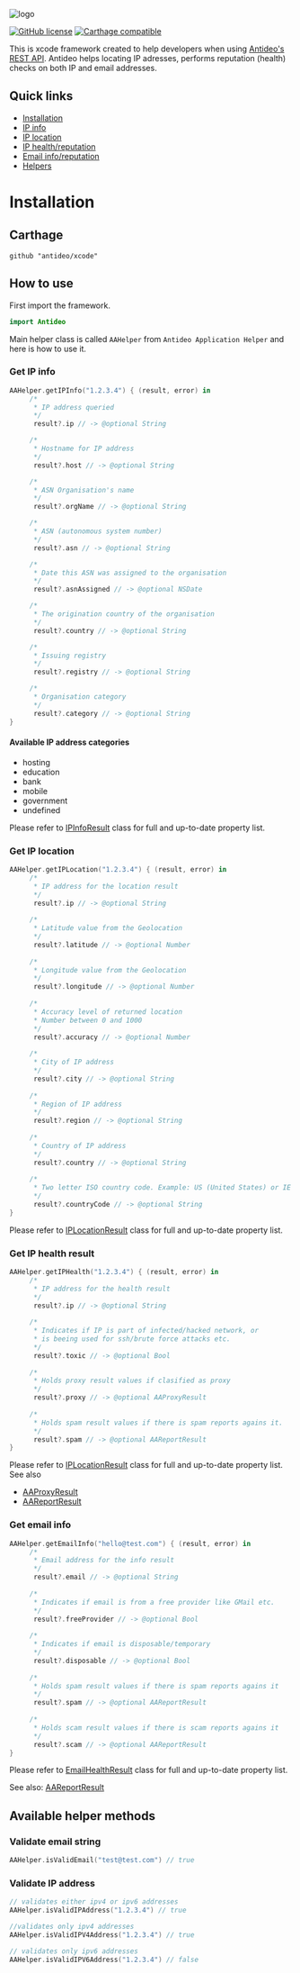 ![logo](http://antideo.com/ui/images/antideo-logo.png)

[![GitHub license](https://img.shields.io/badge/license-MIT-lightgrey.svg)](https://raw.githubusercontent.com/PanPanayotov/antideo-xcode/master/LICENSE)
[![Carthage compatible](https://img.shields.io/badge/Carthage-compatible-4BC51D.svg?style=flat)](https://github.com/Carthage/Carthage)

This is xcode framework created to help developers when using [Antideo's REST API](http://antideo.com). 
Antideo helps locating IP adresses, performs reputation (health) checks on both IP and email addresses.

## Quick links
* [Installation](#installation)
* [IP info](#get-ip-info)
* [IP location](#get-ip-location)
* [IP health/reputation](#get-ip-health-result)
* [Email info/reputation](#get-email-info)
* [Helpers](#available-helper-methods)

# Installation

## Carthage
```
github "antideo/xcode"
```
## How to use
First import the framework.
``` swift
import Antideo
```

Main helper class is called ``AAHelper`` from ``Antideo Application Helper`` and here is how to use it.

### Get IP info
``` swift
AAHelper.getIPInfo("1.2.3.4") { (result, error) in
     /*
      * IP address queried 
      */
      result?.ip // -> @optional String

     /*
      * Hostname for IP address 
      */
      result?.host // -> @optional String

     /*
      * ASN Organisation's name 
      */
      result?.orgName // -> @optional String

     /*
      * ASN (autonomous system number) 
      */
      result?.asn // -> @optional String

     /*
      * Date this ASN was assigned to the organisation
      */
      result?.asnAssigned // -> @optional NSDate

     /*
      * The origination country of the organisation 
      */
      result?.country // -> @optional String

     /*
      * Issuing registry
      */
      result?.registry // -> @optional String

     /*
      * Organisation category 
      */
      result?.category // -> @optional String       
}
```
#### Available IP address categories
* hosting
* education
* bank
* mobile
* government
* undefined

Please refer to [IPInfoResult](https://github.com/antideo/xcode/blob/master/Antideo/IPInfoResult.h) class for full and up-to-date property list.



### Get IP location
``` swift
AAHelper.getIPLocation("1.2.3.4") { (result, error) in
     /*
      * IP address for the location result 
      */
      result?.ip // -> @optional String 
      
     /*
      * Latitude value from the Geolocation 
      */
      result?.latitude // -> @optional Number
     
     /*
      * Longitude value from the Geolocation 
      */
      result?.longitude // -> @optional Number
      
     /*
      * Accuracy level of returned location
      * Number between 0 and 1000
      */
      result?.accuracy // -> @optional Number
      
     /*
      * City of IP address 
      */
      result?.city // -> @optional String
      
     /*
      * Region of IP address 
      */
      result?.region // -> @optional String
      
     /*
      * Country of IP address 
      */
      result?.country // -> @optional String
      
     /*
      * Two letter ISO country code. Example: US (United States) or IE (Ireland)
      */
      result?.countryCode // -> @optional String
}
```
Please refer to [IPLocationResult](https://github.com/antideo/xcode/blob/master/Antideo/IPLocationResult.h) class for full and up-to-date property list.

### Get IP health result
``` swift
AAHelper.getIPHealth("1.2.3.4") { (result, error) in
     /*
      * IP address for the health result
      */
      result?.ip // -> @optional String 
     
     /*
      * Indicates if IP is part of infected/hacked network, or
      * is beeing used for ssh/brute force attacks etc.
      */
      result?.toxic // -> @optional Bool
      
     /*
      * Holds proxy result values if clasified as proxy
      */
      result?.proxy // -> @optional AAProxyResult
      
     /*
      * Holds spam result values if there is spam reports agains it.
      */
      result?.spam // -> @optional AAReportResult
}
```
Please refer to [IPLocationResult](https://github.com/antideo/xcode/blob/master/Antideo/IPLocationResult.h) class for full and up-to-date property list.
See also 
* [AAProxyResult](https://github.com/antideo/xcode/blob/master/Antideo/AAProxyResult.h)
* [AAReportResult](https://github.com/antideo/xcode/blob/master/Antideo/AAReportResult.h)

### Get email info
``` swift
AAHelper.getEmailInfo("hello@test.com") { (result, error) in
     /*
      * Email address for the info result
      */
      result?.email // -> @optional String 
      
     /*
      * Indicates if email is from a free provider like GMail etc.
      */
      result?.freeProvider // -> @optional Bool 
     
     /*
      * Indicates if email is disposable/temporary
      */
      result?.disposable // -> @optional Bool 
      
     /*
      * Holds spam result values if there is spam reports agains it
      */
      result?.spam // -> @optional AAReportResult 
      
     /*
      * Holds scam result values if there is scam reports agains it
      */
      result?.scam // -> @optional AAReportResult
}
```
Please refer to [EmailHealthResult](https://github.com/antideo/xcode/blob/master/Antideo/EmailHealthResult.h) class for full and up-to-date property list.

See also:
[AAReportResult](https://github.com/antideo/xcode/blob/master/Antideo/AAReportResult.h)

## Available helper methods

### Validate email string
``` swift 
AAHelper.isValidEmail("test@test.com") // true
```

### Validate IP address
``` swift
// validates either ipv4 or ipv6 addresses
AAHelper.isValidIPAddress("1.2.3.4") // true

//validates only ipv4 addresses
AAHelper.isValidIPV4Address("1.2.3.4") // true

// validates only ipv6 addresses
AAHelper.isValidIPV6Address("1.2.3.4") // false
```

